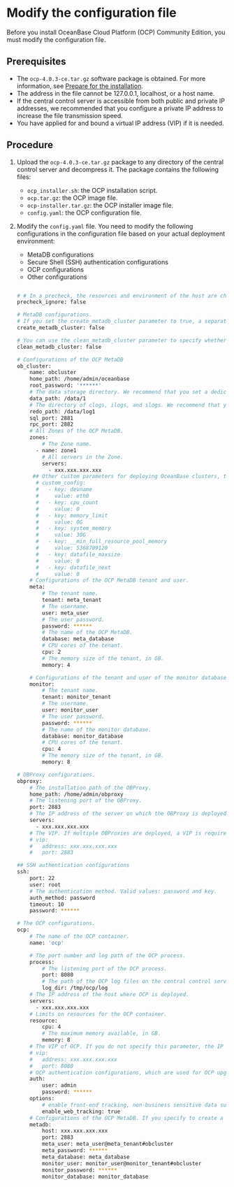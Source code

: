 # Modify the configuration file

Before you install OceanBase Cloud Platform (OCP) Community Edition, you must modify the configuration file.

## Prerequisites

* The `ocp-4.0.3-ce.tar.gz` software package is obtained. For more information, see [Prepare for the installation](../300.deployment-guide/400.installation-preparation.md).
* The address in the file cannot be 127.0.0.1, localhost, or a host name.
* If the central control server is accessible from both public and private IP addresses, we recommended that you configure a private IP address to increase the file transmission speed.
* You have applied for and bound a virtual IP address (VIP) if it is needed.

## Procedure

1. Upload the `ocp-4.0.3-ce.tar.gz` package to any directory of the central control server and decompress it. The package contains the following files:
   * `ocp_installer.sh`: the OCP installation script.
   * `ocp.tar.gz`: the OCP image file.
   * `ocp-installer.tar.gz`: the OCP installer image file.
   * `config.yaml`: the OCP configuration file.

2. Modify the `config.yaml` file.
   You need to modify the following configurations in the configuration file based on your actual deployment environment:
   * MetaDB configurations
   * Secure Shell (SSH) authentication configurations
   * OCP configurations
   * Other configurations

   ```bash

   # # In a precheck, the resources and environment of the host are checked to make sure that the central control server meets the deployment requirements. We do not recommend that you skip the precheck. However, if the host resources are limited or you deploy OCP for a test, you can skip the precheck.
   precheck_ignore: false

   # MetaDB configurations.
   # If you set the create_metadb_cluster parameter to true, a separate OceanBase cluster is created as the OCP MetaDB.
   create_metadb_cluster: false

   # You can use the clean_metadb_cluster parameter to specify whether to delete the OCP MetaDB when OCP is uninstalled. If this parameter is not specified, the system makes the decision based on the value of the create_metadb_cluster parameter.
   clean_metadb_cluster: false

   # Configurations of the OCP MetaDB
   ob_cluster:
       name: obcluster
       home_path: /home/admin/oceanbase
       root_password: '******'
       # The data storage directory. We recommend that you set a dedicated data storage directory.
       data_path: /data/1
       # The directory of clogs, ilogs, and slogs. We recommend that you set a dedicated log directory.
       redo_path: /data/log1
       sql_port: 2881
       rpc_port: 2882
       # All Zones of the OCP MetaDB.
       zones:
           # The Zone name.
         - name: zone1
           # All servers in the Zone.
           servers:
             - xxx.xxx.xxx.xxx
        ## Other custom parameters for deploying OceanBase clusters, the following is a list of commonly used parameters. If you need to add other parameters, you can add the corresponding `key` `value` configuration
         # custom_config:
         #   - key: devname
         #     value: eth0
         #   - key: cpu_count
         #     value: 0
         #   - key: memory_limit
         #     value: 0G
         #   - key: system_memory
         #     value: 30G
         #   - key: __min_full_resource_pool_memory
         #     value: 5368709120
         #   - key: datafile_maxsize
         #     value: 0
         #   - key: datafile_next
         #     value: 0
       # Configurations of the OCP MetaDB tenant and user.
       meta:
           # The tenant name.
           tenant: meta_tenant
           # The username.
           user: meta_user
           # The user password.
           password: ******
           # The name of the OCP MetaDB.
           database: meta_database
           # CPU cores of the tenant.
           cpu: 2
           # The memory size of the tenant, in GB.
           memory: 4

       # Configurations of the tenant and user of the monitor database.
       monitor:
           # The tenant name.
           tenant: monitor_tenant
           # The username.
           user: monitor_user
           # The user password.
           password: ******
           # The name of the monitor database.
           database: monitor_database
           # CPU cores of the tenant.
           cpu: 4
           # The memory size of the tenant, in GB.
           memory: 8

   # OBProxy configurations.
   obproxy:
       # The installation path of the OBProxy.
       home_path: /home/admin/obproxy
       # The listening port of the OBProxy.
       port: 2883
       # The IP address of the server on which the OBProxy is deployed.
       servers:
         - xxx.xxx.xxx.xxx
       # The VIP. If multiple OBProxies are deployed, a VIP is required for load balancing. In this case, if you do not specify a VIP, the IP address of an OBProxy is used.
       # vip:
       #   address: xxx.xxx.xxx.xxx
       #   port: 2883

   ## SSH authentication configurations
   ssh:
       port: 22
       user: root
       # The authentication method. Valid values: password and key.
       auth_method: password
       timeout: 10
       password: ******

   # The OCP configurations.
   ocp:
       # The name of the OCP container.
       name: 'ocp'

       # The port number and log path of the OCP process.
       process:
           # The listening port of the OCP process.
           port: 8080
           # The path of the OCP log files on the central control server.
           log_dir: /tmp/ocp/log
       # The IP address of the host where OCP is deployed.
       servers:
         - xxx.xxx.xxx.xxx
       # Limits on resources for the OCP container.
       resource:
           cpu: 4
           # The maximum memory available, in GB.
           memory: 8
       # The VIP of OCP. If you do not specify this parameter, the IP address of an OCP host is used.
       # vip:
       #   address: xxx.xxx.xxx.xxx
       #   port: 8080
       # OCP authentication configurations, which are used for OCP upgrade.
       auth:
           user: admin
           password: ******
       options:
           # enable front-end tracking, non-business sensitive data such as system information, user behavior, and front-end anomalies will be collected to improve the product experience and stability
           enable_web_tracking: true
       # Configurations of the OCP MetaDB. If you specify to create a separate MetaDB by setting the create_metadb_cluster parameter to true, the following configurations are used.
       metadb:
           host: xxx.xxx.xxx.xxx
           port: 2883
           meta_user: meta_user@meta_tenant#obcluster
           meta_password: ******
           meta_database: meta_database
           monitor_user: monitor_user@monitor_tenant#obcluster
           monitor_password: ******
           monitor_database: monitor_database
   ```
